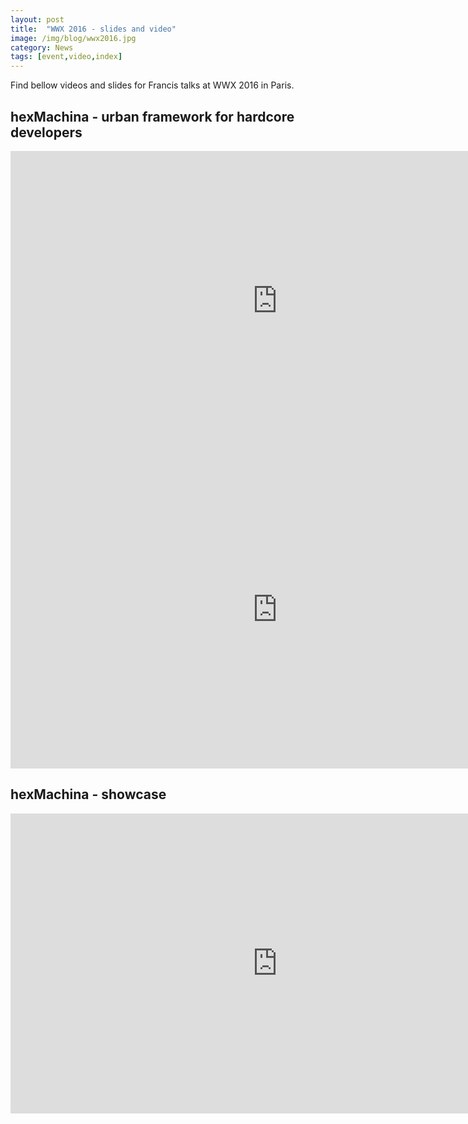 ```yaml
---
layout: post
title:  "WWX 2016 - slides and video"
image: /img/blog/wwx2016.jpg
category: News
tags: [event,video,index]
---
```

Find bellow videos and slides for Francis talks at WWX 2016 in Paris.

## hexMachina - urban framework for hardcore developers
<iframe width="853" height="480" src="https://www.youtube.com/embed/OJQ38DJCw9k" frameborder="0" allowfullscreen></iframe>
<iframe src="https://docs.google.com/presentation/d/1qR0zvW5Rv_g3CK3itDiDQim6Ui9PMQcRy4oExqcvmBo/embed?start=false&loop=false&delayms=3000" frameborder="0" width="853" height="508" allowfullscreen="true" mozallowfullscreen="true" webkitallowfullscreen="true"></iframe>

## hexMachina - showcase
<iframe width="853" height="480" src="https://www.youtube.com/embed/emmglbk8m9Q" frameborder="0" allowfullscreen></iframe>

